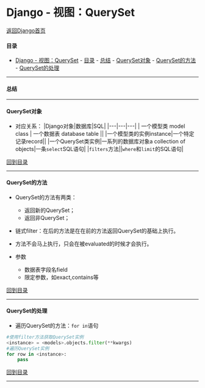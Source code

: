# Django - 视图：QuerySet

[返回Django首页](../django_index.md)

#### 目录

- [Django - 视图：QuerySet](#django---视图queryset)
      - [目录](#目录)
      - [总结](#总结)
      - [QuerySet对象](#queryset对象)
      - [QuerySet的方法](#queryset的方法)
      - [QuerySet的处理](#queryset的处理)

***

#### 总结



***

#### QuerySet对象
- 对应关系：
  |Django对象|数据库|SQL|
  |---|---|---|
  | 一个模型类 model class | 一个数据表 database table ||
  |一个模型类的实例instance|一个特定记录record||
  |一个QuerySet类实例|一系列的数据库对象a collection of objects|一条`select`SQL语句|
  |`filters`方法||`where`和`limit`的SQL语句|

[回到目录](#目录)

***

#### QuerySet的方法

- QuerySet的方法有两类：
  - 返回新的QuerySet；
  - 返回非QuerySet；

- 链式filter：在后的方法是在在前的方法返回QuerySet的基础上执行。

- 方法不会马上执行，只会在被evaluated的时候才会执行。
- 参数
  - 数据表字段名field
  - 限定参数，如exact,contains等

[回到目录](#目录)

***

#### QuerySet的处理

- 遍历QuerySet的方法：`for in`语句

```python
#使用filter方法获取QuerySet实例
<instance> = <models>.objects.filter(**kwargs)       
#遍历QuerySet实例
for row in <instance>:      
    pass
```

[回到目录](#目录)

***
